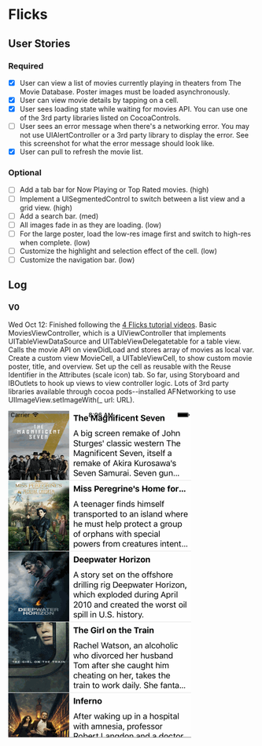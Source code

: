 # Flicks

## User Stories

### Required
* [x] User can view a list of movies currently playing in theaters from The Movie Database. Poster images must be loaded asynchronously.
* [x] User can view movie details by tapping on a cell.
* [x] User sees loading state while waiting for movies API. You can use one of the 3rd party libraries listed on CocoaControls.
* [ ] User sees an error message when there's a networking error. You may not use UIAlertController or a 3rd party library to display the error. See this screenshot for what the error message should look like.
* [x] User can pull to refresh the movie list.

### Optional
* [ ] Add a tab bar for Now Playing or Top Rated movies. (high)
* [ ] Implement a UISegmentedControl to switch between a list view and a grid view. (high)
* [ ] Add a search bar. (med)
* [ ] All images fade in as they are loading. (low)
* [ ] For the large poster, load the low-res image first and switch to high-res when complete. (low)
* [ ] Customize the highlight and selection effect of the cell. (low)
* [ ] Customize the navigation bar. (low)

## Log

### V0

Wed Oct 12: Finished following the [4 Flicks tutorial videos](https://www.youtube.com/watch?v=T8KbTOEhQC4&list=PLrT2tZ9JRrf742tAoln7wjPsCm8dmuYyv). Basic MoviesViewController, which is a UIViewController that implements UITableViewDataSource and UITableViewDelegatetable for a table view. Calls the movie API on viewDidLoad and stores array of movies as local var. Create a custom view MovieCell, a UITableViewCell, to show custom movie poster, title, and overview. Set up the cell as reusable with the Reuse Identifier in the Attributes (scale icon) tab. So far, using Storyboard and IBOutlets to hook up views to view controller logic. Lots of 3rd party libraries available through cocoa pods--installed AFNetworking to use UIImageView.setImageWith(_ url: URL).

![V0](https://raw.githubusercontent.com/carinaboo/flicks/master/Demo/FlicksV0.gif)